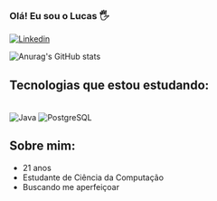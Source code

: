 ### Olá! Eu sou o Lucas 🖐️
[![Linkedin](https://img.shields.io/badge/LinkedIn-0077B5?style=for-the-badge&logo=linkedin&logoColor=white)](https://www.linkedin.com/in/lucassouzarebou%C3%A7as/)

![Anurag's GitHub stats](https://github-readme-stats.vercel.app/api?username=lucassreboucas&show_icons=true&theme=radical)

## Tecnologias que estou estudando:
<div style="display: inline_block"><br/>
  <img align="center" alt="Java" src="https://img.shields.io/badge/Java-ED8B00?style=for-the-badge&logo=openjdk&logoColor=white">
  <img align="center" alt="PostgreSQL" src="https://img.shields.io/badge/PostgreSQL-316192?style=for-the-badge&logo=postgresql&logoColor=white">
</div>

## Sobre mim:
- 21 anos
- Estudante de Ciência da Computação
- Buscando me aperfeiçoar
